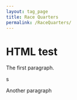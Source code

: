 ```yaml
---
layout: tag_page
title: Race Quarters
permalink: /RaceQuarters/
---
```

# HTML test

<p>The first paragraph.</p>s

<p>Another paragraph</p>
